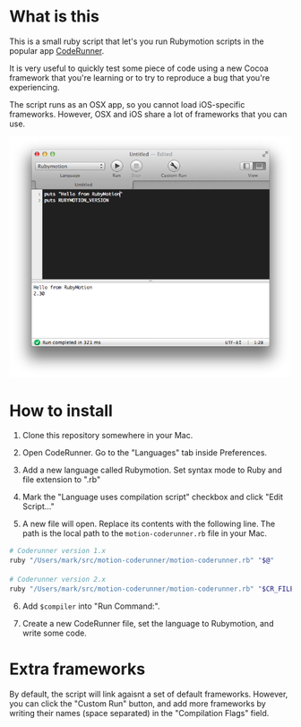 # What is this

This is a small ruby script that let's you run Rubymotion scripts in the popular app [CodeRunner](http://krillapps.com/coderunner/).

It is very useful to quickly test some piece of code using a new Cocoa framework that you're learning or to try to reproduce a bug that you're experiencing.

The script runs as an OSX app, so you cannot load iOS-specific frameworks. However, OSX and iOS share a lot of frameworks that you can use.

![screenshot](screenshot.png)

# How to install

1. Clone this repository somewhere in your Mac.

2. Open CodeRunner. Go to the  "Languages" tab inside Preferences.

3. Add a new language called Rubymotion. Set syntax mode to Ruby and file extension to ".rb"

4. Mark the "Language uses compilation script" checkbox and click "Edit Script..."

5. A new file will open. Replace its contents with the following line. The path is the local path to the `motion-coderunner.rb` file in your Mac.

```bash
# Coderunner version 1.x
ruby "/Users/mark/src/motion-coderunner/motion-coderunner.rb" "$@"
  
# Coderunner version 2.x
ruby "/Users/mark/src/motion-coderunner/motion-coderunner.rb" "$CR_FILENAME" "$CR_ENCODING" "$@" "$CR_TMPDIR"
```

6. Add `$compiler` into "Run Command:".

7. Create a new CodeRunner file, set the language to Rubymotion, and write some code.

# Extra frameworks

By default, the script will link agaisnt a set of default frameworks. However, you can click the "Custom Run" button, and add more frameworks by writing their names (space separated) in the "Compilation Flags" field.

